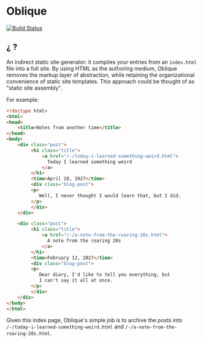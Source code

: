 # Oblique

[![Build Status](https://img.shields.io/travis/nikolas/oblique/master.svg)](https://travis-ci.org/nikolas/oblique)

## ¿   ?

An indirect static site generator: it compiles your entries from an
`index.html` file into a full site. By using HTML as the authoring medium,
Oblique removes the markup layer of abstraction, while retaining the
organizational convenience of static site templates. This approach could
be thought of as "static site assembly".

For example:

```html
<!doctype html>
<html>
<head>
    <title>Notes from another time</title>
</head>
<body>
    <div class="post">
         <h1 class="title">
             <a href="/-/today-i-learned-something-weird.html">
               Today I learned something weird
             </a>
         </h1>
         <time>April 18, 2027</time>
         <div class="blog-post">
         <p>
            Well, I never thought I would learn that, but I did.
         </p>
         </div>
    </div>

    <div class="post">
         <h1 class="title">
             <a href="/-/a-note-from-the-roaring-20s.html">
               A note from the roaring 20s
             </a>
         </h1>
         <time>February 12, 2027</time>
         <div class="blog-post">
         <p>
            Dear diary, I'd like to tell you everything, but
            I can't say it all at once.
         </p>
         </div>
    </div>
</body>
</html>
```

Given this index page, Oblique's simple job is to archive
the posts into `/-/today-i-learned-something-weird.html` and
`/-/a-note-from-the-roaring-20s.html`.
